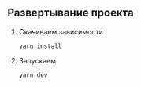 ## Развертывание проекта

1.  Скачиваем зависимости

        yarn install

2.  Запускаем

        yarn dev

